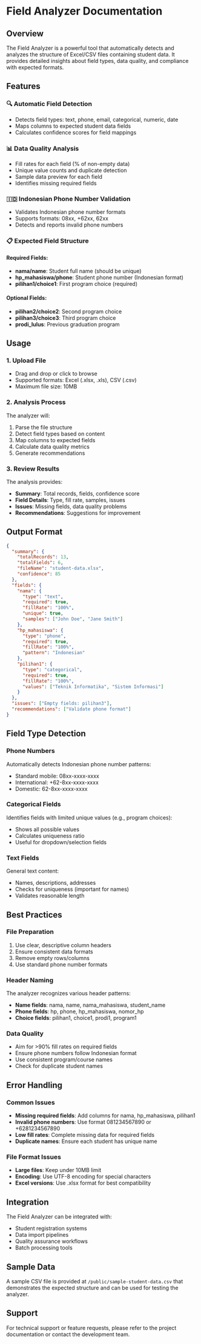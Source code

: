 # Field Analyzer Documentation

## Overview
The Field Analyzer is a powerful tool that automatically detects and analyzes the structure of Excel/CSV files containing student data. It provides detailed insights about field types, data quality, and compliance with expected formats.

## Features

### 🔍 **Automatic Field Detection**
- Detects field types: text, phone, email, categorical, numeric, date
- Maps columns to expected student data fields
- Calculates confidence scores for field mappings

### 📊 **Data Quality Analysis**
- Fill rates for each field (% of non-empty data)
- Unique value counts and duplicate detection
- Sample data preview for each field
- Identifies missing required fields

### 🇮🇩 **Indonesian Phone Number Validation**
- Validates Indonesian phone number formats
- Supports formats: 08xx, +62xx, 62xx
- Detects and reports invalid phone numbers

### 📋 **Expected Field Structure**

#### Required Fields:
- **nama/name**: Student full name (should be unique)
- **hp_mahasiswa/phone**: Student phone number (Indonesian format)
- **pilihan1/choice1**: First program choice (required)

#### Optional Fields:
- **pilihan2/choice2**: Second program choice
- **pilihan3/choice3**: Third program choice  
- **prodi_lulus**: Previous graduation program

## Usage

### 1. Upload File
- Drag and drop or click to browse
- Supported formats: Excel (.xlsx, .xls), CSV (.csv)
- Maximum file size: 10MB

### 2. Analysis Process
The analyzer will:
1. Parse the file structure
2. Detect field types based on content
3. Map columns to expected fields
4. Calculate data quality metrics
5. Generate recommendations

### 3. Review Results
The analysis provides:
- **Summary**: Total records, fields, confidence score
- **Field Details**: Type, fill rate, samples, issues
- **Issues**: Missing fields, data quality problems
- **Recommendations**: Suggestions for improvement

## Output Format

```json
{
  "summary": {
    "totalRecords": 13,
    "totalFields": 6,
    "fileName": "student-data.xlsx",
    "confidence": 85
  },
  "fields": {
    "nama": {
      "type": "text",
      "required": true,
      "fillRate": "100%",
      "unique": true,
      "samples": ["John Doe", "Jane Smith"]
    },
    "hp_mahasiswa": {
      "type": "phone",
      "required": true,
      "fillRate": "100%",
      "pattern": "Indonesian"
    },
    "pilihan1": {
      "type": "categorical",
      "required": true,
      "fillRate": "100%",
      "values": ["Teknik Informatika", "Sistem Informasi"]
    }
  },
  "issues": ["Empty fields: pilihan3"],
  "recommendations": ["Validate phone format"]
}
```

## Field Type Detection

### Phone Numbers
Automatically detects Indonesian phone number patterns:
- Standard mobile: 08xx-xxxx-xxxx
- International: +62-8xx-xxxx-xxxx  
- Domestic: 62-8xx-xxxx-xxxx

### Categorical Fields
Identifies fields with limited unique values (e.g., program choices):
- Shows all possible values
- Calculates uniqueness ratio
- Useful for dropdown/selection fields

### Text Fields
General text content:
- Names, descriptions, addresses
- Checks for uniqueness (important for names)
- Validates reasonable length

## Best Practices

### File Preparation
1. Use clear, descriptive column headers
2. Ensure consistent data formats
3. Remove empty rows/columns
4. Use standard phone number formats

### Header Naming
The analyzer recognizes various header patterns:
- **Name fields**: nama, name, nama_mahasiswa, student_name
- **Phone fields**: hp, phone, hp_mahasiswa, nomor_hp
- **Choice fields**: pilihan1, choice1, prodi1, program1

### Data Quality
- Aim for >90% fill rates on required fields
- Ensure phone numbers follow Indonesian format
- Use consistent program/course names
- Check for duplicate student names

## Error Handling

### Common Issues
- **Missing required fields**: Add columns for nama, hp_mahasiswa, pilihan1
- **Invalid phone numbers**: Use format 081234567890 or +6281234567890
- **Low fill rates**: Complete missing data for required fields
- **Duplicate names**: Ensure each student has unique name

### File Format Issues
- **Large files**: Keep under 10MB limit
- **Encoding**: Use UTF-8 encoding for special characters
- **Excel versions**: Use .xlsx format for best compatibility

## Integration

The Field Analyzer can be integrated with:
- Student registration systems
- Data import pipelines
- Quality assurance workflows
- Batch processing tools

## Sample Data

A sample CSV file is provided at `/public/sample-student-data.csv` that demonstrates the expected structure and can be used for testing the analyzer.

## Support

For technical support or feature requests, please refer to the project documentation or contact the development team.
